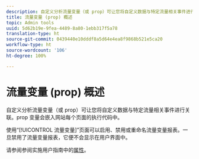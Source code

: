 ```yaml
---
description: 自定义分析流量变量（或 prop）可让您将自定义数据与特定流量相关事件进行关联。prop 变量会嵌入网站每个页面的执行代码中。
title: 流量变量 (prop) 概述
topic: Admin tools
uuid: 5d62b19e-9fea-4489-8a80-1ebb317f5a78
translation-type: ht
source-git-commit: 0439440e10dddf8a5d64e4ea8f9868b521e5ca20
workflow-type: ht
source-wordcount: '106'
ht-degree: 100%

---
```



# 流量变量 (prop) 概述

自定义分析流量变量（或 prop）可让您将自定义数据与特定流量相关事件进行关联。prop 变量会嵌入网站每个页面的执行代码中。

使用“[!UICONTROL 流量变量]”页面可以启用、禁用或重命名流量变量报表。一旦禁用了流量变量报表，它便不会显示在用户界面中。

请参阅参阅实施用户指南中的[属性](../../../implement/vars/page-vars/prop.md)。
